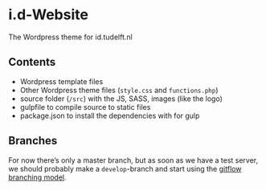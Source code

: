 # i.d-Website
The Wordpress theme for id.tudelft.nl

## Contents
- Wordpress template files
- Other Wordpress theme files (`style.css` and `functions.php`)
- source folder (`/src`) with the JS, SASS, images (like the logo)
- gulpfile to compile source to static files
- package.json to install the dependencies with for gulp

## Branches
For now there’s only a master branch, but as soon as we have a test server, we should probably make a `develop`-branch and start using the [gitflow branching model](http://nvie.com/posts/a-successful-git-branching-model/).

